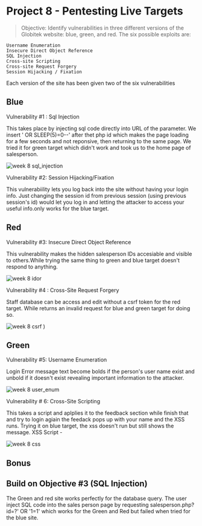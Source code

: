 # Project 8 - Pentesting Live Targets
> Objective: Identify vulnerabilities in three different versions of the Globitek website: blue, green, and red.
The six possible exploits are:

    Username Enumeration
    Insecure Direct Object Reference
    SQL Injection
    Cross-site Scripting
    Cross-site Request Forgery
    Session Hijacking / Fixation

Each version of the site has been given two of the six vulnerabilities

## Blue

Vulnerability #1 : Sql Injection

This takes place by injecting sql code directly into URL of the  parameter. We insert ' OR SLEEP(5)=0--' after thet php id which makes the page loading for a few seconds and not reponsive, then returning to the same page. We tried it for green target which didn't work and took us to the home page of salesperson. 


![week 8 sql_injection](https://user-images.githubusercontent.com/36938994/48818423-42792100-ed19-11e8-86dc-40f84cfbc87c.gif)

Vulnerability #2: Session Hijacking/Fixation

This vulnerabiility lets you log back into the site without having your login info. Just changing the session id from previous session (using previous session's id) would let you log in and letting the attacker to access your useful info.only works for the blue target.


## Red 
Vulnerability #3: Insecure Direct Object Reference

This vulnerability makes the hidden salesperson IDs accesiable and visible to others.While trying the same thing to green and blue target doesn't respond to anything. 

![week 8 idor](https://user-images.githubusercontent.com/36938994/48818511-9dab1380-ed19-11e8-84aa-70b6f41d1c38.gif)


Vulnerability #4 : Cross-Site Request Forgery

Staff database can be access and edit without a csrf token for the red target. While returns an invalid request for blue and green target for doing so. 

![week 8 csrf](https://user-images.githubusercontent.com/36938994/48818556-cb905800-ed19-11e8-882b-4b59dbb66d46.gif)
)

## Green

Vulnerability #5: Username Enumeration

Login Error message text become bolds if the person's user name exist and unbold if it doesn't exist revealing important information to the attacker. 

![week 8 user_enum](https://user-images.githubusercontent.com/36938994/48804481-bc41e800-ece2-11e8-8b22-747336d131dc.gif)

Vulnerability # 6: Cross-Site Scripting

This takes a script and aplplies it to the feedback section while finish that and try to login agiain the feedack pops up with your name and the XSS runs. Trying it on blue target, the xss doesn't run but still shows the message. 
XSS Script - <script>alert('Mallory found the XSS!');</script>

![week 8 css](https://user-images.githubusercontent.com/36938994/48818618-fd092380-ed19-11e8-94ee-9f569292bc58.gif)

## Bonus

## Build on Objective #3 (SQL Injection)

The Green and red site works perfectly for the database query. The user inject SQL code into the sales person page by requesting  salesperson.php?id=?' OR '1=1' which works for the Green and Red but failed when tried for the blue site.


